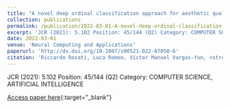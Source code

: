 ```yaml
---
title: "A novel deep ordinal classification approach for aesthetic quality control classification"
collection: publications
permalink: /publication/2022-03-01-A-novel-deep-ordinal-classification-approach-for-aesthetic-quality-control-classification
excerpt: 'JCR (2021): 5.102 Position: 45/144 (Q2) Category: COMPUTER SCIENCE, ARTIFICIAL INTELLIGENCE'
date: 2022-03-01
venue: 'Neural Computing and Applications'
paperurl: 'http://dx.doi.org/10.1007/s00521-022-07050-6'
citation: 'Riccardo Rosati, Luca Romeo, Víctor Manuel Vargas-Yun, <strong>Pedro Antonio Gutiérrez</strong>, César Hervás-Martínez, Emanuele Frontoni, &quot;A novel deep ordinal classification approach for aesthetic quality control classification.&quot; Neural Computing and Applications, Vol. 34, 2022, pp.11625--11639.'
---
```

JCR (2021): 5.102 Position: 45/144 (Q2) Category: COMPUTER SCIENCE, ARTIFICIAL INTELLIGENCE

[Access paper here](http://dx.doi.org/10.1007/s00521-022-07050-6){:target="_blank"}
